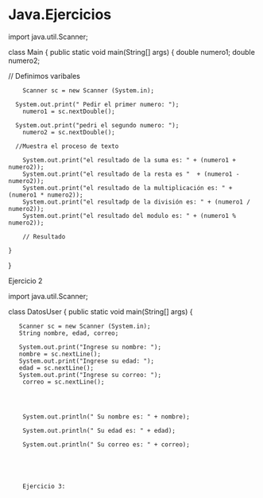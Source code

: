 # Java.Ejercicios
import java.util.Scanner;

class Main {
    public static void main(String[] args) {
    double numero1;
    double numero2;

  // Definimos varibales
          
        Scanner sc = new Scanner (System.in);
        
      System.out.print(" Pedir el primer numero: ");
        numero1 = sc.nextDouble();

      System.out.print("pedri el segundo numero: ");    
        numero2 = sc.nextDouble(); 
    
      //Muestra el proceso de texto
      
        System.out.print("el resultado de la suma es: " + (numero1 + numero2));
        System.out.print("el resultado de la resta es "  + (numero1 - numero2));
        System.out.print("el resultado de la multiplicación es: " + (numero1 * numero2));    
        System.out.print("el resultadp de la división es: " + (numero1 / numero2));
        System.out.print("el resultado del modulo es: " + (numero1 % numero2));

        // Resultado
        
    }
}  




Ejercicio 2





import java.util.Scanner;

class DatosUser {
    public static void main(String[] args) {
     
       
       Scanner sc = new Scanner (System.in);
       String nombre, edad, correo;
        
       System.out.print("Ingrese su nombre: ");    
       nombre = sc.nextLine();
       System.out.print("Ingrese su edad: ");
       edad = sc.nextLine();
       System.out.print("Ingrese su correo: ");
        correo = sc.nextLine(); 
        
        
        
        
        System.out.println(" Su nombre es: " + nombre);
        
        System.out.println(" Su edad es: " + edad);
        
        System.out.println(" Su correo es: " + correo);





        Ejercicio 3:







        
